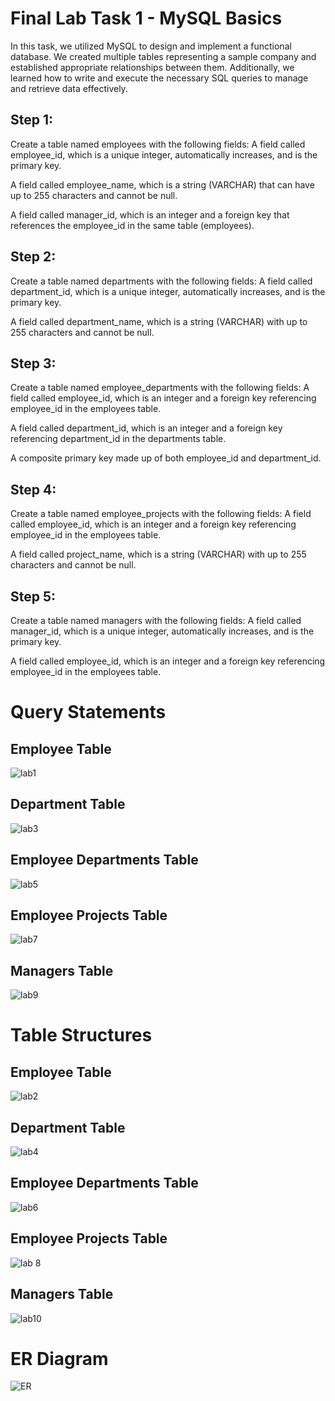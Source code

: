 # Final Lab Task 1 - MySQL Basics
In this task, we utilized MySQL to design and implement a functional database. We created multiple tables representing a sample company and established appropriate relationships between them. Additionally, we learned how to write and execute the necessary SQL queries to manage and retrieve data effectively.
## Step 1:
Create a table named employees with the following fields:
A field called employee_id, which is a unique integer, automatically increases, and is the primary key.

A field called employee_name, which is a string (VARCHAR) that can have up to 255 characters and cannot be null.

A field called manager_id, which is an integer and a foreign key that references the employee_id in the same table (employees).

## Step 2:
Create a table named departments with the following fields:
A field called department_id, which is a unique integer, automatically increases, and is the primary key.

A field called department_name, which is a string (VARCHAR) with up to 255 characters and cannot be null.
## Step 3:
Create a table named employee_departments with the following fields:
A field called employee_id, which is an integer and a foreign key referencing employee_id in the employees table.

A field called department_id, which is an integer and a foreign key referencing department_id in the departments table.

A composite primary key made up of both employee_id and department_id.
## Step 4:
Create a table named employee_projects with the following fields:
A field called employee_id, which is an integer and a foreign key referencing employee_id in the employees table.

A field called project_name, which is a string (VARCHAR) with up to 255 characters and cannot be null.
## Step 5:
Create a table named managers with the following fields:
A field called manager_id, which is a unique integer, automatically increases, and is the primary key.

A field called employee_id, which is an integer and a foreign key referencing employee_id in the employees table.

# Query Statements
## Employee Table

![lab1](https://github.com/user-attachments/assets/9dab3f77-f82c-44d6-94a4-bd395bbe2e2c)

## Department Table

![lab3](https://github.com/user-attachments/assets/e2564d00-ba9b-4907-b6af-b03796d5bc73)

## Employee Departments Table


![lab5](https://github.com/user-attachments/assets/77829342-0772-4949-8006-16ebc639a358)


## Employee Projects Table

![lab7](https://github.com/user-attachments/assets/de199ca3-c870-45db-b6ba-60db8753f942)

## Managers Table

![lab9](https://github.com/user-attachments/assets/886bec54-436d-44bb-8c14-65909f92eb24)


# Table Structures

## Employee Table

![lab2](https://github.com/user-attachments/assets/4e83bb49-1d6b-4f7f-96a5-eee684934cf5)

## Department Table

![lab4](https://github.com/user-attachments/assets/9991ff4d-71bb-4d13-92da-fc4b03325faa)

## Employee Departments Table

![lab6](https://github.com/user-attachments/assets/03b8bfea-d7c8-4a80-8dfe-4a6ae3a2657d)

## Employee Projects Table

![lab 8](https://github.com/user-attachments/assets/837cb78e-cb8a-4ecf-b7bf-07a37f9672db)

## Managers Table

![lab10](https://github.com/user-attachments/assets/b35c00bd-417a-45e3-8070-c56d217aed4d)

# ER Diagram





![ER](https://github.com/user-attachments/assets/cb948105-1168-40a2-b2d9-05533338e3cb)

